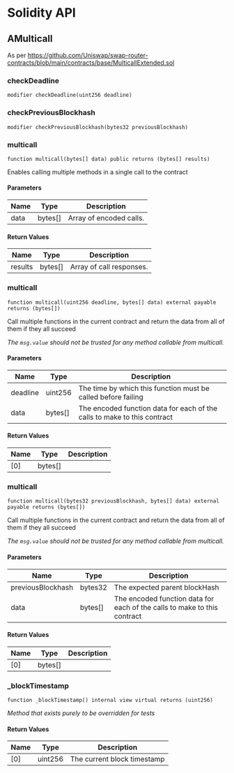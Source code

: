 # Solidity API

## AMulticall

As per https://github.com/Uniswap/swap-router-contracts/blob/main/contracts/base/MulticallExtended.sol

### checkDeadline

```solidity
modifier checkDeadline(uint256 deadline)
```

### checkPreviousBlockhash

```solidity
modifier checkPreviousBlockhash(bytes32 previousBlockhash)
```

### multicall

```solidity
function multicall(bytes[] data) public returns (bytes[] results)
```

Enables calling multiple methods in a single call to the contract

#### Parameters

| Name | Type     | Description             |
| ---- | -------- | ----------------------- |
| data | bytes\[] | Array of encoded calls. |

#### Return Values

| Name    | Type     | Description              |
| ------- | -------- | ------------------------ |
| results | bytes\[] | Array of call responses. |

### multicall

```solidity
function multicall(uint256 deadline, bytes[] data) external payable returns (bytes[])
```

Call multiple functions in the current contract and return the data from all of them if they all succeed

_The `msg.value` should not be trusted for any method callable from multicall._

#### Parameters

| Name     | Type     | Description                                                              |
| -------- | -------- | ------------------------------------------------------------------------ |
| deadline | uint256  | The time by which this function must be called before failing            |
| data     | bytes\[] | The encoded function data for each of the calls to make to this contract |

#### Return Values

| Name | Type     | Description |
| ---- | -------- | ----------- |
| \[0] | bytes\[] |             |

### multicall

```solidity
function multicall(bytes32 previousBlockhash, bytes[] data) external payable returns (bytes[])
```

Call multiple functions in the current contract and return the data from all of them if they all succeed

_The `msg.value` should not be trusted for any method callable from multicall._

#### Parameters

| Name              | Type     | Description                                                              |
| ----------------- | -------- | ------------------------------------------------------------------------ |
| previousBlockhash | bytes32  | The expected parent blockHash                                            |
| data              | bytes\[] | The encoded function data for each of the calls to make to this contract |

#### Return Values

| Name | Type     | Description |
| ---- | -------- | ----------- |
| \[0] | bytes\[] |             |

### \_blockTimestamp

```solidity
function _blockTimestamp() internal view virtual returns (uint256)
```

_Method that exists purely to be overridden for tests_

#### Return Values

| Name | Type    | Description                 |
| ---- | ------- | --------------------------- |
| \[0] | uint256 | The current block timestamp |
